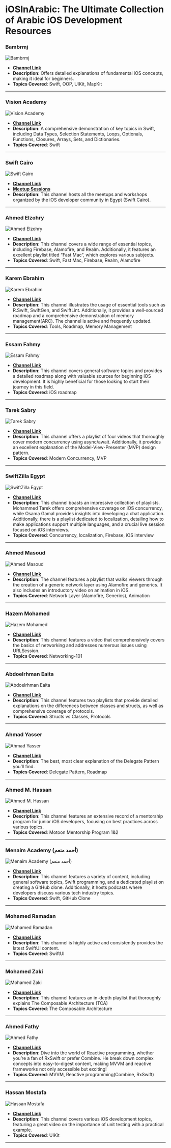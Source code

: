 # iOSInArabic: The Ultimate Collection of Arabic iOS Development Resources


### Bambrmj
<img alt="Bambrmj" src="./Images/Bambrmj.jpg">

- **[Channel Link](https://www.youtube.com/@user-vq3lz4be3y)**
- **Description**: Offers detailed explanations of fundamental iOS concepts, making it ideal for beginners.
- **Topics Covered**: Swift, OOP, UIKit, MapKit
  
---

### Vision Academy
<img alt="Vision Academy" src="./Images/Vision Academy.png">

- **[Channel Link](https://youtube.com/playlist?list=PL7luLmzabjxHX4kivt0irbM6-5ElyKcmR&si=MQOUxWu3yU8vvVM5)**
- **Description**: A comprehensive demonstration of key topics in Swift, including Data Types, Selection Statements, Loops, Optionals, Functions, Closures, Arrays, Sets, and Dictionaries.
- **Topics Covered**: Swift

---

### Swift Cairo
<img alt="Swift Cairo" src="./Images/Swift Cairo.png">

- **[Channel Link](https://www.youtube.com/@swiftcairo)**
- **[Meetup Sessions](https://github.com/SwiftCairo/MeetupSessions)**
- **Description**: This channel hosts all the meetups and workshops organized by the iOS developer community in Egypt (Swift Cairo).

---

### Ahmed Elzohry
<img alt="Ahmed Elzohry" src="./Images/Ahmed Elzohry.png">

- **[Channel Link](https://youtube.com/@ahmedelzohry?si=Xk7rIuGZRU_nKOPm)**
- **Description**:  This channel covers a wide range of essential topics, including Firebase, Alamofire, and Realm. Additionally, it features an excellent playlist titled “Fast Mac”, which explores various subjects.
- **Topics Covered**: Swift, Fast Mac, Firebase, Realm, Alamofire

---

### Karem Ebrahim
<img alt="Karem Ebrahim" src="./Images/Karem Ebrahim.png">

- **[Channel Link](https://youtube.com/@karimebrahem?si=x3sLdK1dgVvR7wtZ)**
- **Description**: This channel illustrates the usage of essential tools such as R.Swift, SwiftGen, and SwiftLint. Additionally, it provides a well-sourced roadmap and a comprehensive demonstration of memory management(ARC). The channel is active and frequently updated.
- **Topics Covered**: Tools, Roadmap, Memory Management

---

### Essam Fahmy
<img alt="Essam Fahmy" src="./Images/Essam Fahmy.png">

- **[Channel Link](https://youtu.be/iPg4R57EIlI?si=MqaYb-iKuycA349b)**
- **Description**: This channel covers general software topics and provides a detailed roadmap along with valuable sources for beginning iOS development. It is highly beneficial for those looking to start their journey in this field.
- **Topics Covered**: iOS roadmap

---
### Tarek Sabry
<img alt="Tarek Sabry" src="./Images/Tarek Sabry.png">

- **[Channel Link](https://youtube.com/@tareksabry5231?si=q1w4MeXVOySrcCJq)**
- **Description**: This channel offers a playlist of four videos that thoroughly cover modern concurrency using async/await. Additionally, it provides an excellent explanation of the Model-View-Presenter (MVP) design pattern. 
- **Topics Covered**: Modern Concurrency, MVP

---

### SwiftZilla Egypt
<img alt="SwiftZilla Egypt" src="./Images/SwiftZilla Egypt.png">

- **[Channel Link](https://www.youtube.com/@SwiftZillaEgypt)**
- **Description**: This channel boasts an impressive collection of playlists. Mohammed Tarek offers comprehensive coverage on iOS concurrency, while Osama Gamal provides insights into developing a chat application. Additionally, there is a playlist dedicated to localization, detailing how to make applications support multiple languages, and a crucial live session focused on iOS interviews.
- **Topics Covered**: Concurrency, localization, Firebase, iOS interview

---

### Ahmed Masoud
<img alt="Ahmed Masoud" src="./Images/Ahmed Masoud.png">

- **[Channel Link](https://www.youtube.com/@Iphone284)**
- **Description**: The channel features a playlist that walks viewers through the creation of a generic network layer using Alamofire and generics. It also includes an introductory video on animation in iOS.
- **Topics Covered**: Network Layer (Alamofire, Generics), Animation

---

### Hazem Mohamed
<img alt="Hazem Mohamed" src="./Images/Hazem Mohamed.png">

- **[Channel Link](https://www.youtube.com/@zoma128)**
- **Description**: This channel features a video that comprehensively covers the basics of networking and addresses numerous issues using URLSession.
- **Topics Covered**: Networking-101

---

### Abdoelrhman Eaita
<img alt="Abdoelrhman Eaita" src="./Images/Abdoelrhman Eaita.png">

- **[Channel Link](https://www.youtube.com/@abdoelrhmanmohammed)**
- **Description**: This channel features two playlists that provide detailed explanations on the differences between classes and structs, as well as comprehensive coverage of protocols.
- **Topics Covered**: Structs vs Classes, Protocols

---

### Ahmad Yasser
<img alt="Ahmad Yasser" src="./Images/Ahmad Yasser.png">

- **[Channel Link](https://youtube.com/@ahmadyasser9317?si=l-NcU-8Rou7MagEN)**
- **Description**: The best, most clear explanation of the Delegate Pattern you’ll find.
- **Topics Covered**: Delegate Pattern, Roadmap

---

### Ahmed M. Hassan
<img alt="Ahmed M. Hassan" src="./Images/Ahmed M. Hassan.png">

- **[Channel Link](https://www.youtube.com/@ahmdmhasn)**
- **Description**: This channel features an extensive record of a mentorship program for junior iOS developers, focusing on best practices across various topics. 
- **Topics Covered**: Motoon Mentorship Program 1&2

---

### Menaim Academy (أحمد منعم)
<img alt="Menaim Academy (أحمد منعم)" src="./Images/Menaim Academy (أحمد منعم).png">

- **[Channel Link](https://youtube.com/@menaimacademy?si=sKh6lestzNsrscxY)**
- **Description**: This channel features a variety of content, including general software topics, Swift programming, and a dedicated playlist on creating a GitHub clone. Additionally, it hosts podcasts where developers discuss various tech industry topics.
- **Topics Covered**: Swift, GitHub Clone

---

### Mohamed Ramadan
<img alt="Mohamed Ramadan" src="./Images/Mohamed Ramadan.png">

- **[Channel Link](https://www.youtube.com/@mohamedramadanhussien)**
- **Description**: This channel is highly active and consistently provides the latest SwiftUI content.
- **Topics Covered**: SwiftUI

---

### Mohamed Zaki
<img alt="Mohamed Zaki" src="./Images/Mohamed Zaki.png">

- **[Channel Link](https://www.youtube.com/@mohamedzaki4056)**
- **Description**: This channel features an in-depth playlist that thoroughly explains The Composable Architecture (TCA)
- **Topics Covered**: The Composable Architecture

---

### Ahmed Fathy
<img alt="Ahmed Fathy" src="./Images/Ahmed Fathy.png">

- **[Channel Link](https://youtube.com/@ahmedfathe9411?si=t_C9JJnZijtnKWcs)**
- **Description**: Dive into the world of Reactive programming, whether you’re a fan of RxSwift or prefer Combine. He break down complex concepts into easy-to-digest content, making MVVM and reactive frameworks not only accessible but exciting!
- **Topics Covered**: MVVM, Reactive programming(Combine, RxSwift)

---

### Hassan Mostafa
<img alt="Hassan Mostafa" src="./Images/Hassan Mostafa.png">

- **[Channel Link](https://www.youtube.com/@hassanmostafa2650)**
- **Description**: This channel covers various iOS development topics, featuring a great video on the importance of unit testing with a practical example.
- **Topics Covered**: UIKit
  
--- 
